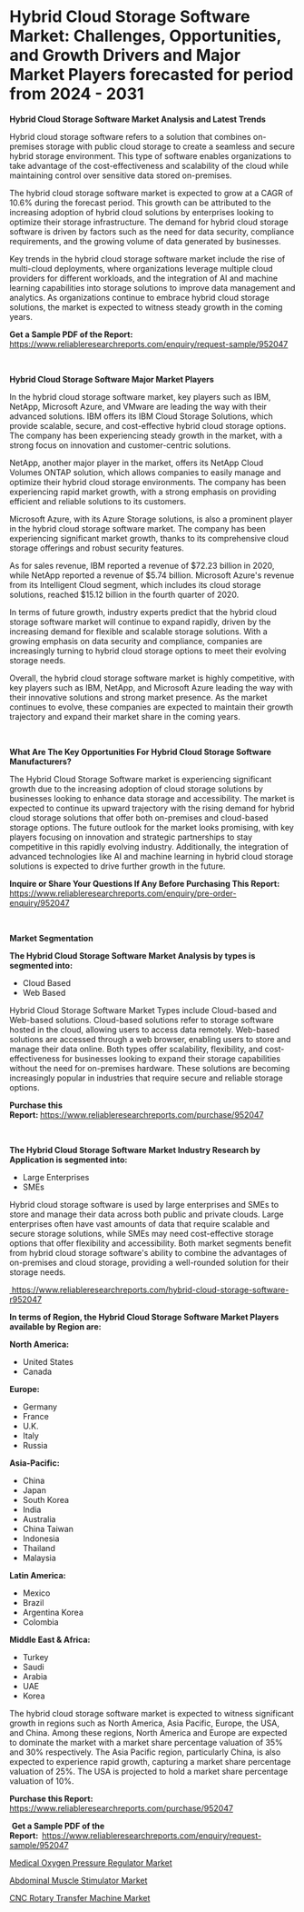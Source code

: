 <p><h1>Hybrid Cloud Storage Software Market: Challenges, Opportunities, and Growth Drivers and Major Market Players forecasted for period from 2024 - 2031</h1></p><p><strong>Hybrid Cloud Storage Software Market Analysis and Latest Trends</strong></p>
<p><p>Hybrid cloud storage software refers to a solution that combines on-premises storage with public cloud storage to create a seamless and secure hybrid storage environment. This type of software enables organizations to take advantage of the cost-effectiveness and scalability of the cloud while maintaining control over sensitive data stored on-premises.</p><p>The hybrid cloud storage software market is expected to grow at a CAGR of 10.6% during the forecast period. This growth can be attributed to the increasing adoption of hybrid cloud solutions by enterprises looking to optimize their storage infrastructure. The demand for hybrid cloud storage software is driven by factors such as the need for data security, compliance requirements, and the growing volume of data generated by businesses.</p><p>Key trends in the hybrid cloud storage software market include the rise of multi-cloud deployments, where organizations leverage multiple cloud providers for different workloads, and the integration of AI and machine learning capabilities into storage solutions to improve data management and analytics. As organizations continue to embrace hybrid cloud storage solutions, the market is expected to witness steady growth in the coming years.</p></p>
<p><strong>Get a Sample PDF of the Report:&nbsp;</strong> <a href="https://www.reliableresearchreports.com/enquiry/request-sample/952047">https://www.reliableresearchreports.com/enquiry/request-sample/952047</a></p>
<p>&nbsp;</p>
<p><strong>Hybrid Cloud Storage Software Major Market Players</strong></p>
<p><p>In the hybrid cloud storage software market, key players such as IBM, NetApp, Microsoft Azure, and VMware are leading the way with their advanced solutions. IBM offers its IBM Cloud Storage Solutions, which provide scalable, secure, and cost-effective hybrid cloud storage options. The company has been experiencing steady growth in the market, with a strong focus on innovation and customer-centric solutions.</p><p>NetApp, another major player in the market, offers its NetApp Cloud Volumes ONTAP solution, which allows companies to easily manage and optimize their hybrid cloud storage environments. The company has been experiencing rapid market growth, with a strong emphasis on providing efficient and reliable solutions to its customers.</p><p>Microsoft Azure, with its Azure Storage solutions, is also a prominent player in the hybrid cloud storage software market. The company has been experiencing significant market growth, thanks to its comprehensive cloud storage offerings and robust security features.</p><p>As for sales revenue, IBM reported a revenue of $72.23 billion in 2020, while NetApp reported a revenue of $5.74 billion. Microsoft Azure's revenue from its Intelligent Cloud segment, which includes its cloud storage solutions, reached $15.12 billion in the fourth quarter of 2020.</p><p>In terms of future growth, industry experts predict that the hybrid cloud storage software market will continue to expand rapidly, driven by the increasing demand for flexible and scalable storage solutions. With a growing emphasis on data security and compliance, companies are increasingly turning to hybrid cloud storage options to meet their evolving storage needs.</p><p>Overall, the hybrid cloud storage software market is highly competitive, with key players such as IBM, NetApp, and Microsoft Azure leading the way with their innovative solutions and strong market presence. As the market continues to evolve, these companies are expected to maintain their growth trajectory and expand their market share in the coming years.</p></p>
<p>&nbsp;</p>
<p><strong>What Are The Key Opportunities For Hybrid Cloud Storage Software Manufacturers?</strong></p>
<p><p>The Hybrid Cloud Storage Software market is experiencing significant growth due to the increasing adoption of cloud storage solutions by businesses looking to enhance data storage and accessibility. The market is expected to continue its upward trajectory with the rising demand for hybrid cloud storage solutions that offer both on-premises and cloud-based storage options. The future outlook for the market looks promising, with key players focusing on innovation and strategic partnerships to stay competitive in this rapidly evolving industry. Additionally, the integration of advanced technologies like AI and machine learning in hybrid cloud storage solutions is expected to drive further growth in the future.</p></p>
<p><strong>Inquire or Share Your Questions If Any Before Purchasing This Report:</strong> <a href="https://www.reliableresearchreports.com/enquiry/pre-order-enquiry/952047">https://www.reliableresearchreports.com/enquiry/pre-order-enquiry/952047</a></p>
<p>&nbsp;</p>
<p><strong>Market Segmentation</strong></p>
<p><strong>The Hybrid Cloud Storage Software Market Analysis by types is segmented into:</strong></p>
<p><ul><li>Cloud Based</li><li>Web Based</li></ul></p>
<p><p>Hybrid Cloud Storage Software Market Types include Cloud-based and Web-based solutions. Cloud-based solutions refer to storage software hosted in the cloud, allowing users to access data remotely. Web-based solutions are accessed through a web browser, enabling users to store and manage their data online. Both types offer scalability, flexibility, and cost-effectiveness for businesses looking to expand their storage capabilities without the need for on-premises hardware. These solutions are becoming increasingly popular in industries that require secure and reliable storage options.</p></p>
<p><strong>Purchase this Report:&nbsp;</strong><a href="https://www.reliableresearchreports.com/purchase/952047">https://www.reliableresearchreports.com/purchase/952047</a></p>
<p>&nbsp;</p>
<p><strong>The Hybrid Cloud Storage Software Market Industry Research by Application is segmented into:</strong></p>
<p><ul><li>Large Enterprises</li><li>SMEs</li></ul></p>
<p><p>Hybrid cloud storage software is used by large enterprises and SMEs to store and manage their data across both public and private clouds. Large enterprises often have vast amounts of data that require scalable and secure storage solutions, while SMEs may need cost-effective storage options that offer flexibility and accessibility. Both market segments benefit from hybrid cloud storage software's ability to combine the advantages of on-premises and cloud storage, providing a well-rounded solution for their storage needs.</p></p>
<p><a href="https://www.reliableresearchreports.com/hybrid-cloud-storage-software-r952047">&nbsp;https://www.reliableresearchreports.com/hybrid-cloud-storage-software-r952047</a></p>
<p><strong>In terms of Region, the Hybrid Cloud Storage Software Market Players available by Region are:</strong></p>
<p>
    <p> <strong> North America: </strong>
        <ul>
            <li>United States</li>
            <li>Canada</li>
        </ul>
        </p> 
    <p> <strong> Europe: </strong>
        <ul>
            <li>Germany</li>
            <li>France</li>
            <li>U.K.</li>
            <li>Italy</li>
            <li>Russia</li>
        </ul>
        </p> 
    <p> <strong> Asia-Pacific: </strong>
        <ul>
            <li>China</li>
            <li>Japan</li>
            <li>South Korea</li>
            <li>India</li>
            <li>Australia</li>
            <li>China Taiwan</li>
            <li>Indonesia</li>
            <li>Thailand</li>
            <li>Malaysia</li>
        </ul>
        </p> 
    <p> <strong> Latin America: </strong>
        <ul>
            <li>Mexico</li>
            <li>Brazil</li>
            <li>Argentina Korea</li>
            <li>Colombia</li>
        </ul>
        </p> 
    <p> <strong> Middle East & Africa: </strong>
        <ul>
            <li>Turkey</li>
            <li>Saudi</li>
            <li>Arabia</li>
            <li>UAE</li>
            <li>Korea</li>
        </ul>
    </p>
    </p>
<p><p>The hybrid cloud storage software market is expected to witness significant growth in regions such as North America, Asia Pacific, Europe, the USA, and China. Among these regions, North America and Europe are expected to dominate the market with a market share percentage valuation of 35% and 30% respectively. The Asia Pacific region, particularly China, is also expected to experience rapid growth, capturing a market share percentage valuation of 25%. The USA is projected to hold a market share percentage valuation of 10%.</p></p>
<p><strong>Purchase this Report: </strong><a href="https://www.reliableresearchreports.com/purchase/952047">https://www.reliableresearchreports.com/purchase/952047</a></p>
<p>&nbsp;<strong>Get a Sample PDF of the Report:&nbsp;&nbsp;</strong><a href="https://www.reliableresearchreports.com/enquiry/request-sample/952047">https://www.reliableresearchreports.com/enquiry/request-sample/952047</a></p>
<p><strong></strong></p>
<p><p><a href="https://www.linkedin.com/pulse/medical-oxygen-pressure-regulator-market-research-report-its-ddzkf">Medical Oxygen Pressure Regulator Market</a></p><p><a href="https://www.linkedin.com/pulse/abdominal-muscle-stimulator-market-key-successful-business-erdkc">Abdominal Muscle Stimulator Market</a></p><p><a href="https://www.linkedin.com/pulse/cnc-rotary-transfer-machine-market-furnishes-information-share-uqv5f">CNC Rotary Transfer Machine Market</a></p></p>